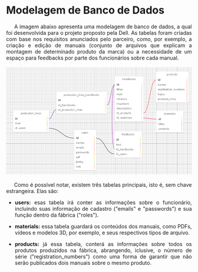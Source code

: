 # Modelagem de Banco de Dados

<div style="text-align: justify"> 
&nbsp;&nbsp;&nbsp;&nbsp; A imagem abaixo apresenta uma modelagem de banco de dados, a qual foi desenvolvida para o projeto proposto pela Dell. As tabelas foram criadas com base nos requisitos anunciados pelo parceiro, como, por exemplo, a criação e edição de manuais (conjunto de arquivos que explicam a montagem de determinado produto da marca) ou a necessidade de um espaço para feedbacks por parte dos funcionários sobre cada manual. 
</div> <br>

<div align = "center">
<img src="assets/BDD2.png">
</div> <br>

<div style="text-align: justify"> 
&nbsp;&nbsp;&nbsp;&nbsp; Como é possível notar, existem três tabelas principais, isto é, sem chave estrangeira. Elas são:

- **users:** esas tabela irá conter as informações sobre o funcionário, incluindo suas informação de cadastro ("emails" e "passwords") e sua função dentro da fábrica ("roles").

- **materials:** essa tabela guardará os conteúdos dos manuais, como PDFs, vídeos e modelos 3D, por exemplo, e seus respectivos tipos de arquivo.

- **products:** já essa tabela, conterá as informações sobre todos os produtos produzidos na fábrica, abrangendo, iclusive, o número de série ("registration_numbers") como uma forma de garantir que não serão publicados dois manuais sobre o mesmo produto.
</div> <br>